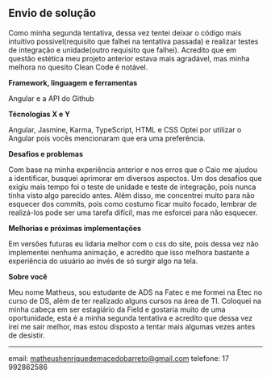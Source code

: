 ## Envio de solução

Como minha segunda tentativa, dessa vez tentei deixar o código mais intuitivo possivel(requisito que falhei na tentativa passada) e realizar testes de integração e unidade(outro requisito que falhei). Acredito que em questão estética meu projeto anterior estava mais agradável, mas minha melhora no quesito Clean Code é notável.

**Framework, linguagem e ferramentas**

Angular e a API do Github 

**Técnologias X e Y**

Angular, Jasmine, Karma, TypeScript, HTML e CSS
Optei por utilizar o Angular pois vocês mencionaram que era uma preferência.

**Desafios e problemas**

Com base na minha experiência anterior e nos erros que o Caio me ajudou a identificar, busquei aprimorar em diversos aspectos. Um dos desafios que exigiu mais tempo foi o teste de unidade e teste de integração, pois nunca tinha visto algo parecido antes. Além disso, me concentrei muito para não esquecer dos commits, pois como costumo ficar muito focado, lembrar de realizá-los pode ser uma tarefa difícil, mas me esforcei para não esquecer.

**Melhorias e próximas implementações**

Em versões futuras eu lidaria melhor com o css do site, pois dessa vez não implementei nenhuma animação, e acredito que isso melhora bastante a experiência do usuário ao invés de só surgir algo na tela.

**Sobre você**

Meu nome Matheus, sou estudante de ADS na Fatec e me formei na Etec no curso de DS, além de ter realizado alguns cursos na área de TI. Coloquei na minha cabeça em ser estagiário da Field e gostaria muito de uma oportunidade, esta é a minha segunda tentativa e acredito que dessa vez irei me sair melhor, mas estou disposto a tentar mais algumas vezes antes de desistir. 


---

email: matheushenriquedemacedobarreto@gmail.com
telefone: 17 992862586


